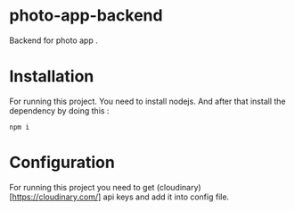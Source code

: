 # photo-app-backend
Backend for photo app .

# Installation 
For running this project. You need to install nodejs. And after that install the dependency by doing this : 

```
npm i

```

# Configuration

For running this project you need to get (cloudinary)[https://cloudinary.com/] api keys and add it into config file.
